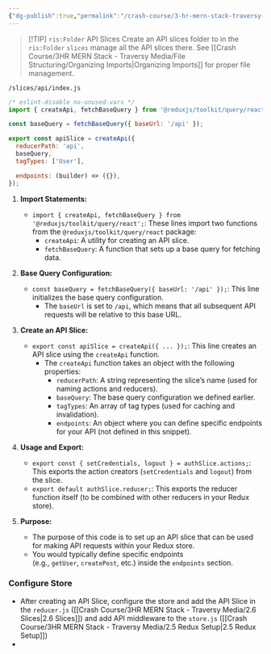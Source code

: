 ```yaml
---
{"dg-publish":true,"permalink":"/crash-course/3-hr-mern-stack-traversy-media/2-7-api-slices/","noteIcon":""}
---
```



> [!TIP] `ris:Folder` API Slices 
> Create an API slices folder to in the `ris:Folder` `slices`  manage all the API slices there. See [[Crash Course/3HR MERN Stack - Traversy Media/File Structuring/Organizing Imports\|Organizing Imports]] for proper file management.

`/slices/api/index.js`
```js
/* eslint-disable no-unused-vars */
import { createApi, fetchBaseQuery } from '@reduxjs/toolkit/query/react';

const baseQuery = fetchBaseQuery({ baseUrl: '/api' });

export const apiSlice = createApi({
  reducerPath: 'api',
  baseQuery,
  tagTypes: ['User'],

  endpoints: (builder) => ({}),
});

```
1. **Import Statements:**
    
    - `import { createApi, fetchBaseQuery } from '@reduxjs/toolkit/query/react';`: These lines import two functions from the `@reduxjs/toolkit/query/react` package:
        - `createApi`: A utility for creating an API slice.
        - `fetchBaseQuery`: A function that sets up a base query for fetching data.
2. **Base Query Configuration:**
    
    - `const baseQuery = fetchBaseQuery({ baseUrl: '/api' });`: This line initializes the base query configuration.
        - The `baseUrl` is set to `/api`, which means that all subsequent API requests will be relative to this base URL.
3. **Create an API Slice:**
    
    - `export const apiSlice = createApi({ ... });`: This line creates an API slice using the `createApi` function.
        - The `createApi` function takes an object with the following properties:
            - `reducerPath`: A string representing the slice’s name (used for naming actions and reducers).
            - `baseQuery`: The base query configuration we defined earlier.
            - `tagTypes`: An array of tag types (used for caching and invalidation).
            - `endpoints`: An object where you can define specific endpoints for your API (not defined in this snippet).
4. **Usage and Export:**
    
    - `export const { setCredentials, logout } = authSlice.actions;`: This exports the action creators (`setCredentials` and `logout`) from the slice.
    - `export default authSlice.reducer;`: This exports the reducer function itself (to be combined with other reducers in your Redux store).
5. **Purpose:**
    
    - The purpose of this code is to set up an API slice that can be used for making API requests within your Redux store.
    - You would typically define specific endpoints (e.g., `getUser`, `createPost`, etc.) inside the `endpoints` section.

### Configure Store
- After creating an API Slice, configure the store and add the API Slice in the `reducer.js` ([[Crash Course/3HR MERN Stack - Traversy Media/2.6 Slices\|2.6 Slices]]) and add API middleware to the `store.js` ([[Crash Course/3HR MERN Stack - Traversy Media/2.5 Redux Setup\|2.5 Redux Setup]])
- 